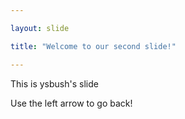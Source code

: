 ```yaml
---

layout: slide

title: "Welcome to our second slide!"

---
```


This is ysbush's slide

Use the left arrow to go back!
